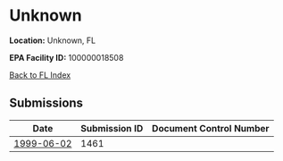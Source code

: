 # Unknown

**Location:** Unknown, FL

**EPA Facility ID:** 100000018508

[Back to FL Index](../../index.md)

## Submissions

| Date | Submission ID | Document Control Number |
|------|--------------|-------------------------|
| [1999-06-02](submissions/1461.md) | 1461 |  |
